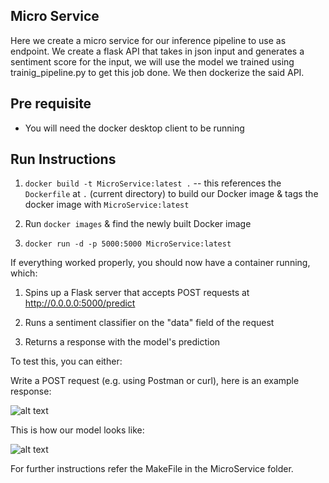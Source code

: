 ## Micro Service
Here we create a micro service for our inference pipeline to use as endpoint. We create a flask API that takes in json input and generates a sentiment score for the input, we will use the model we trained using trainig_pipeline.py to get this job done.
We then dockerize the said API.

## Pre requisite
- You will need the docker desktop client to be running

## Run Instructions

1. `docker build -t MicroService:latest .` -- this references the `Dockerfile` at `.` (current directory) to build our Docker image & tags the docker image with `MicroService:latest`

2. Run `docker images` & find the newly built Docker image

3. `docker run -d -p 5000:5000 MicroService:latest` 

If everything worked properly, you should now have a container running, which:

1. Spins up a Flask server that accepts POST requests at http://0.0.0.0:5000/predict

2. Runs a sentiment classifier on the "data" field of the request 

3. Returns a response with the model's prediction 

To test this, you can either:

Write a POST request (e.g. using Postman or curl), here is an example response:

![alt text]()

This is how our model looks like:

![alt text]()


For further instructions refer the MakeFile in the MicroService folder.
